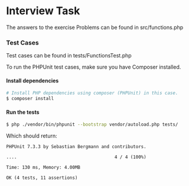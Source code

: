 # Interview Task

The answers to the exercise Problems can be found in src/functions.php

### Test Cases

Test cases can be found in tests/FunctionsTest.php

To run the PHPUnit test cases, make sure you have Composer installed.

#### Install dependencies

```bash
# Install PHP dependencies using composer (PHPUnit) in this case.
$ composer install
```

#### Run the tests

```bash
$ php ./vendor/bin/phpunit --bootstrap vendor/autoload.php tests/
```
Which should return:

```text
PHPUnit 7.3.3 by Sebastian Bergmann and contributors.

....                                     4 / 4 (100%)

Time: 130 ms, Memory: 4.00MB

OK (4 tests, 11 assertions)
```